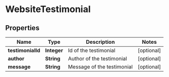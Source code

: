 
# WebsiteTestimonial

## Properties
Name | Type | Description | Notes
------------ | ------------- | ------------- | -------------
**testimonialId** | **Integer** | Id of the testimonial |  [optional]
**author** | **String** | Author of the testimonial |  [optional]
**message** | **String** | Message of the testimonial |  [optional]



